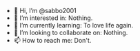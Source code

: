 - 👋 Hi, I’m @sabbo2001
- 👀 I’m interested in: Nothing.
- 🌱 I’m currently learning: To love life again.
- 💞️ I’m looking to collaborate on: Nothing.
- 📫 How to reach me: Don't.

<!---
sabbo2001/sabbo2001 is a ✨ special ✨ repository because its `README.md` (this file) appears on your GitHub profile.
You can click the Preview link to take a look at your changes.
--->
